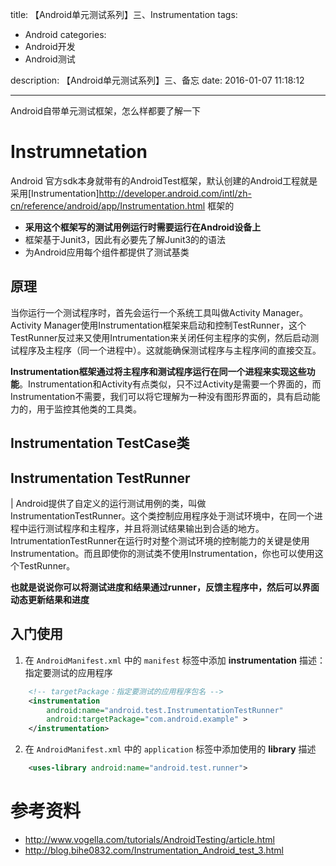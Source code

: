 title: 【Android单元测试系列】三、Instrumentation
tags:
  - Android
categories:
  - Android开发
  - Android测试

description: 【Android单元测试系列】三、备忘
date: 2016-01-07 11:18:12

---
 Android自带单元测试框架，怎么样都要了解一下
<!--more-->

# Instrumnetation

Android 官方sdk本身就带有的AndroidTest框架，默认创建的Android工程就是采用[Instrumentation]http://developer.android.com/intl/zh-cn/reference/android/app/Instrumentation.html 
框架的

* **采用这个框架写的测试用例运行时需要运行在Android设备上**
* 框架基于Junit3，因此有必要先了解Junit3的的语法
* 为Android应用每个组件都提供了测试基类

## 原理

当你运行一个测试程序时，首先会运行一个系统工具叫做Activity Manager。Activity Manager使用Instrumentation框架来启动和控制TestRunner，这个TestRunner反过来又使用Intrumentation来关闭任何主程序的实例，然后启动测试程序及主程序（同一个进程中）。这就能确保测试程序与主程序间的直接交互。

**Instrumentation框架通过将主程序和测试程序运行在同一个进程来实现这些功能**。Instrumentation和Activity有点类似，只不过Activity是需要一个界面的，而Instrumentation不需要，我们可以将它理解为一种没有图形界面的，具有启动能力的，用于监控其他类的工具类。

## Instrumentation TestCase类






## Instrumentation TestRunner

| Android提供了自定义的运行测试用例的类，叫做InstrumentationTestRunner。这个类控制应用程序处于测试环境中，在同一个进程中运行测试程序和主程序，并且将测试结果输出到合适的地方。IntrumentationTestRunner在运行时对整个测试环境的控制能力的关键是使用Instrumentation。而且即使你的测试类不使用Instrumentation，你也可以使用这个TestRunner。

**也就是说说你可以将测试进度和结果通过runner，反馈主程序中，然后可以界面动态更新结果和进度**

## 入门使用

1. 在 ``AndroidManifest.xml`` 中的 ``manifest`` 标签中添加 **instrumentation** 描述：指定要测试的应用程序

```xml
    <!-- targetPackage：指定要测试的应用程序包名 -->
    <instrumentation
        android:name="android.test.InstrumentationTestRunner"
        android:targetPackage="com.android.example" >
    </instrumentation>
```

2. 在 ``AndroidManifest.xml`` 中的 ``application`` 标签中添加使用的 **library** 描述

```xml
    <uses-library android:name="android.test.runner">
```



# 参考资料

* http://www.vogella.com/tutorials/AndroidTesting/article.html 
* http://blog.bihe0832.com/Instrumentation_Android_test_3.html
